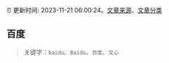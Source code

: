 :alarm_clock: 更新时间: 2023-11-21 06:00:24。[文章来源](/README.md)、[文章分类](/TAGS.md)

## 百度


> 关键字：`baidu`、`Baidu`、`百度`、`文心`



